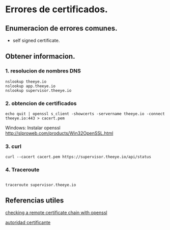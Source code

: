 # Errores de certificados.


## Enumeracion de errores comunes.

* self signed certificate.

## Obtener informacion.

### 1. resolucion de nombres DNS

```
nslookup theeye.io
nslookup app.theeye.io
nslookup supervisor.theeye.io
```
### 2. obtencion de certificados

```
echo quit | openssl s_client -showcerts -servername theeye.io -connect theeye.io:443 > cacert.pem
```

Windows: Instalar openssl
http://slproweb.com/products/Win32OpenSSL.html

### 3. curl

```
curl --cacert cacert.pem https://supervisor.theeye.io/api/status 
```

### 4. Traceroute

```

traceroute supervisor.theeye.io

```



## Referencias utiles

[checking a remote certificate chain with openssl](https://langui.sh/2009/03/14/checking-a-remote-certificate-chain-with-openssl/)


[autoridad certificante](https://www.ssl.com/es/preguntas-frecuentes/%C2%BFQu%C3%A9-es-una-autoridad-de-certificaci%C3%B3n%3F/)


